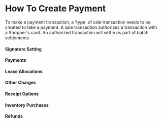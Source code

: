 # How To Create Payment

To make a payment transaction, a 'type' of sale transaction needs to be created to take a payment. A sale transaction authorizes a transaction with a Shopper's card. An authorized transaction will settle as part of batch settlements

#### Signature Setting

#### Payments


#### Lease Allocations


#### Other Charges


#### Receipt Options


#### Inventory Purchases


#### Refunds
